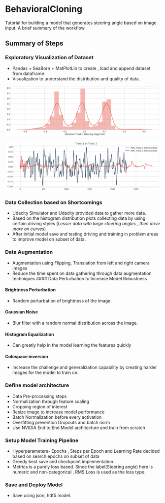 # BehavioralCloning
Tutorial for building a model that generates steering angle based on image input. A brief summary of the workflow 
## Summary of Steps
### Exploratory Visualization of Dataset
* Pandas + SeaBorn + MatPlotLib to create , load and append dataset from dataframe
* Visualization to understand the distribution and quality of data. 

<p align="center">
<img src= "Track1_SteeringAngle_Dist.png" width="500"/>
</p>

<p align="center">
<img src= "Track1vsTrack2.png" width="500"/>
</p>

### Data Collection based on Shortcomings
* Udacity Simulator and Udacity provided data to gather more data. 
* Based on the histogram distribution plots collecting data by using certain driving styles (*Lesser data with large steering angles , then drive more on curves*)
* After initial model save and testing driving and training in problem areas to improve model on subset of data.

### Data Augmentation
* Augmentation using Flipping, Translation from left and right camera images
* Reduce the time spent on data gathering through data augmentation techniques #### Data Perturbation to Increase Model Robustness

#### Brightness Perturbation
* Random perturbation of brightness of the image.
#### Gaussian Noise
* Blur filter with a random normal distribution across the image.
#### Histogram Equalization
* Can greatly help in the model learning the features quickly
#### Colospace inversion
* Increase the challenge and generalization capability by creating harder images for the model to train on. 
### Define model architecture
* Data Pre-processing steps
* Normalization through feature scaling
* Cropping region of interest
* Resize image to increase model performance
* Batch Normalization before every activation
* Overfitting prevention Dropouts and batch norm
* Use NVIDIA End to End Model architecture and train from scratch 
### Setup Model Training Pipeline
* Hyperparameters- Epochs , Steps per Epoch and Learning Rate decided based on search epochs on subset of data
* Greedy best save and checkpoint implementation.
* Metrics is a purely loss based. Since the label(Steering angle) here is numeric and non-categorical , RMS Loss is used as the loss type. 
### Save and Deploy Model
* Save using json, hdf5 model.
